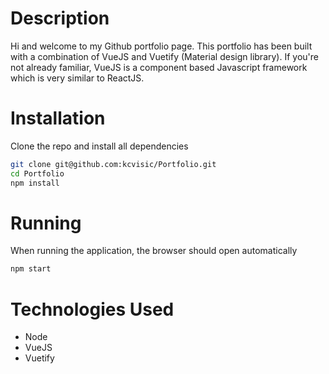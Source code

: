 # Description

Hi and welcome to my Github portfolio page. This portfolio has been built with a
combination of VueJS and Vuetify (Material design library). If you're not already familiar, VueJS is a component based Javascript framework which is very similar
to ReactJS.

# Installation

Clone the repo and install all dependencies

```bash
git clone git@github.com:kcvisic/Portfolio.git
cd Portfolio
npm install
```

# Running

When running the application, the browser should open automatically
```bash
npm start
```


# Technologies Used
- Node
- VueJS
- Vuetify
